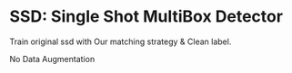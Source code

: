 # SSD: Single Shot MultiBox Detector

Train original ssd with Our matching strategy & Clean label.

No Data Augmentation